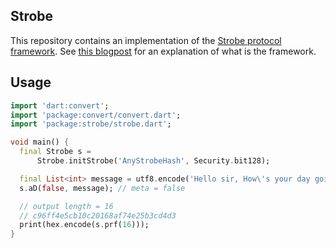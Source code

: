 ## Strobe
This repository contains an implementation of the [Strobe protocol framework](https://strobe.sourceforge.io/). See [this blogpost](https://www.cryptologie.net/article/416/the-strobe-protocol-framework/) for an explanation of what is the framework.

## Usage

```dart
import 'dart:convert';
import 'package:convert/convert.dart';
import 'package:strobe/strobe.dart';

void main() {
  final Strobe s =
      Strobe.initStrobe('AnyStrobeHash', Security.bit128);

  final List<int> message = utf8.encode('Hello sir, How\'s your day going?');
  s.aD(false, message); // meta = false

  // output length = 16 
  // c96ff4e5cb10c20168af74e25b3cd4d3
  print(hex.encode(s.prf(16)));
}
```